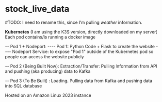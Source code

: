 # stock_live_data

#TODO: I need to rename this, since I'm pulling *weather* information.

**Kubernetes**
(I am using the K3S version, directly downloaded on my server)
Each pod contains/is running a docker image

-- Pod 1 + Nodeport:
---- Pod 1: Python Code + Flask to create the website
---- Nodeport Service: to expose "Pod 1" outside of the Kubernetes pod so people can access the website publicly

-- Pod 2 (Being Built Now): Extraction/Transfer: Pulling Information from API and pushing (aka producing) data to Kafka

-- Pod 3 (To Be Built) : Loading. Pulling data from Kafka and pushing data into SQL database


Hosted on an Amazon Linux 2023 instance